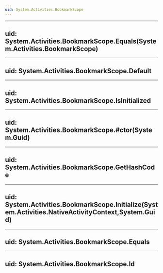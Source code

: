 ```yaml
---
uid: System.Activities.BookmarkScope
---
```


---
uid: System.Activities.BookmarkScope.Equals(System.Activities.BookmarkScope)
---

---
uid: System.Activities.BookmarkScope.Default
---

---
uid: System.Activities.BookmarkScope.IsInitialized
---

---
uid: System.Activities.BookmarkScope.#ctor(System.Guid)
---

---
uid: System.Activities.BookmarkScope.GetHashCode
---

---
uid: System.Activities.BookmarkScope.Initialize(System.Activities.NativeActivityContext,System.Guid)
---

---
uid: System.Activities.BookmarkScope.Equals
---

---
uid: System.Activities.BookmarkScope.Id
---
